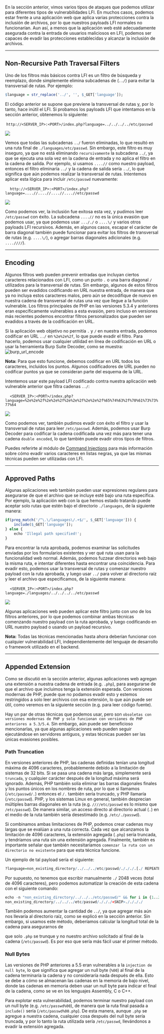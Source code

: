 En la sección anterior, vimos varios tipos de ataques que podemos utilizar para diferentes tipos de vulnerabilidades LFI. En muchos casos, podemos estar frente a una aplicación web que aplica varias protecciones contra la inclusión de archivos, por lo que nuestros payloads LFI normales no funcionarían. Aun así, a menos que la aplicación web esté adecuadamente asegurada contra la entrada de usuarios maliciosos en LFI, podemos ser capaces de evadir las protecciones establecidas y alcanzar la inclusión de archivos.

---

## Non-Recursive Path Traversal Filters

Uno de los filtros más básicos contra LFI es un filtro de búsqueda y reemplazo, donde simplemente elimina subcadenas de (`../`) para evitar la transversal de rutas. Por ejemplo:


```r
$language = str_replace('../', '', $_GET['language']);
```

El código anterior se supone que previene la transversal de rutas y, por lo tanto, hace inútil el LFI. Si probamos los payloads LFI que intentamos en la sección anterior, obtenemos lo siguiente:

 `http://<SERVER_IP>:<PORT>/index.php?language=../../../../etc/passwd`

![](https://academy.hackthebox.com/storage/modules/23/lfi_blacklist.png)

Vemos que todas las subcadenas `../` fueron eliminadas, lo que resultó en una ruta final de `./languages/etc/passwd`. Sin embargo, este filtro es muy inseguro, ya que no está eliminando `recursivamente` la subcadena `../`, ya que se ejecuta una sola vez en la cadena de entrada y no aplica el filtro en la cadena de salida. Por ejemplo, si usamos `....//` como nuestro payload, entonces el filtro eliminaría `../` y la cadena de salida sería `../`, lo que significa que aún podemos realizar la transversal de rutas. Intentemos aplicar esta lógica para incluir `/etc/passwd` nuevamente:

   
`http://<SERVER_IP>:<PORT>/index.php?language=....//....//....//....//etc/passwd`

![](https://academy.hackthebox.com/storage/modules/23/lfi_blacklist_passwd.png)

Como podemos ver, la inclusión fue exitosa esta vez, y pudimos leer `/etc/passwd` con éxito. La subcadena `....//` no es la única evasión que podemos usar, ya que podemos usar `..././` o `....\/` y varios otros payloads LFI recursivos. Además, en algunos casos, escapar el carácter de barra diagonal también puede funcionar para evitar los filtros de transversal de rutas (e.g. `....\/`), o agregar barras diagonales adicionales (e.g. `....////`).

---

## Encoding

Algunos filtros web pueden prevenir entradas que incluyan ciertos caracteres relacionados con LFI, como un punto `.` o una barra diagonal `/` utilizados para la transversal de rutas. Sin embargo, algunos de estos filtros pueden ser evadidos codificando en URL nuestra entrada, de manera que ya no incluya estos caracteres malos, pero aún se decodifique de nuevo en nuestra cadena de transversal de rutas una vez que llegue a la función vulnerable. Los filtros principales de PHP en las versiones 5.3.4 y anteriores eran específicamente vulnerables a esta evasión, pero incluso en versiones más recientes podemos encontrar filtros personalizados que pueden ser evadidos a través de la codificación en URL.

Si la aplicación web objetivo no permitía `.` y `/` en nuestra entrada, podemos codificar en URL `../` en `%2e%2e%2f`, lo que puede evadir el filtro. Para hacerlo, podemos usar cualquier utilidad en línea de codificación en URL o usar la herramienta Burp Suite Decoder, como se muestra: ![burp_url_encode](https://academy.hackthebox.com/storage/modules/23/burp_url_encode.jpg)

**Nota:** Para que esto funcione, debemos codificar en URL todos los caracteres, incluidos los puntos. Algunos codificadores de URL pueden no codificar puntos ya que se consideran parte del esquema de la URL.

Intentemos usar este payload LFI codificado contra nuestra aplicación web vulnerable anterior que filtra cadenas `../`:

   
`<SERVER_IP>:<PORT>/index.php?language=%2e%2e%2f%2e%2e%2f%2e%2e%2f%2e%2e%2f%65%74%63%2f%70%61%73%73%77%64`

![](https://academy.hackthebox.com/storage/modules/23/lfi_blacklist_passwd_filter.png)

Como podemos ver, también pudimos evadir con éxito el filtro y usar la transversal de rutas para leer `/etc/passwd`. Además, podemos usar Burp Decoder para codificar la cadena codificada una vez más para tener una cadena `double encoded`, lo que también puede evadir otros tipos de filtros.

Puedes referirte al módulo de [Command Injections](https://academy.hackthebox.com/module/details/109) para más información sobre cómo evadir varios caracteres en listas negras, ya que las mismas técnicas pueden ser utilizadas con LFI.

---

## Approved Paths

Algunas aplicaciones web también pueden usar expresiones regulares para asegurarse de que el archivo que se incluye esté bajo una ruta específica. Por ejemplo, la aplicación web con la que hemos estado tratando puede aceptar solo rutas que estén bajo el directorio `./languages`, de la siguiente manera:


```r
if(preg_match('/^\.\/languages\/.+$/', $_GET['language'])) {
    include($_GET['language']);
} else {
    echo 'Illegal path specified!';
}
```

Para encontrar la ruta aprobada, podemos examinar las solicitudes enviadas por los formularios existentes y ver qué ruta usan para la funcionalidad web normal. Además, podemos fuzzear directorios web bajo la misma ruta, e intentar diferentes hasta encontrar una coincidencia. Para evadir esto, podemos usar la transversal de rutas y comenzar nuestro payload con la ruta aprobada, y luego usar `../` para volver al directorio raíz y leer el archivo que especificamos, de la siguiente manera:

   
`<SERVER_IP>:<PORT>/index.php?language=./languages/../../../../etc/passwd`

![](https://academy.hackthebox.com/storage/modules/23/lfi_blacklist_passwd_filter.png)

Algunas aplicaciones web pueden aplicar este filtro junto con uno de los filtros anteriores, por lo que podemos combinar ambas técnicas comenzando nuestro payload con la ruta aprobada, y luego codificando en URL nuestro payload o usando un payload recursivo.

**Nota:** Todas las técnicas mencionadas hasta ahora deberían funcionar con cualquier vulnerabilidad LFI, independientemente del lenguaje de desarrollo o framework utilizado en el backend.

---

## Appended Extension

Como se discutió en la sección anterior, algunas aplicaciones web agregan una extensión a nuestra cadena de entrada (e.g. `.php`), para asegurarse de que el archivo que incluimos tenga la extensión esperada. Con versiones modernas de PHP, puede que no podamos evadir esto y estemos restringidos a solo leer archivos con esa extensión, lo que aún puede ser útil, como veremos en la siguiente sección (e.g. para leer código fuente).

Hay un par de otras técnicas que podemos usar, pero son `obsoletas con versiones modernas de PHP y solo funcionan con versiones de PHP anteriores a 5.3/5.4`. Sin embargo, aún puede ser beneficioso mencionarlas, ya que algunas aplicaciones web pueden seguir ejecutándose en servidores antiguos, y estas técnicas pueden ser las únicas evasiones posibles.

### Path Truncation

En versiones anteriores de PHP, las cadenas definidas tenían una longitud máxima de 4096 caracteres, probablemente debido a la limitación de sistemas de 32 bits. Si se pasa una cadena más larga, simplemente será `truncada`, y cualquier carácter después de la longitud máxima será ignorado. Además, PHP también solía eliminar las barras diagonales finales y los puntos únicos en los nombres de ruta, por lo que si llamamos (`/etc/passwd/.`) entonces el `/.` también sería truncado, y PHP llamaría (`/etc/passwd`). PHP, y los sistemas Linux en general, también desprecian múltiples barras diagonales en la ruta (e.g. `////etc/passwd` es lo mismo que `/etc/passwd`). De manera similar, un acceso directo al directorio actual (`.`) en el medio de la ruta también sería desestimado (e.g. `/etc/./passwd`).

Si combinamos ambas limitaciones de PHP, podemos crear cadenas muy largas que se evalúan a una ruta correcta. Cada vez que alcanzamos la limitación de 4096 caracteres, la extensión agregada (`.php`) sería truncada, y tendríamos una ruta sin una extensión agregada. Finalmente, también es importante señalar que también necesitaríamos `comenzar la ruta con un directorio no existente` para que esta técnica funcione.

Un ejemplo de tal payload sería el siguiente:


```r
?language=non_existing_directory/../../../etc/passwd/./././.[./ REPEATED ~2048 times]
```

Por supuesto, no tenemos que escribir manualmente `./` 2048 veces (total de 4096 caracteres), pero podemos automatizar la creación de esta cadena con el siguiente comando:



```r
echo -n "non_existing_directory/../../../etc/passwd/" && for i in {1..2048}; do echo -n "./"; done
non_existing_directory/../../../etc/passwd/./././<SNIP>././././
```

También podemos aumentar la cantidad de `../`, ya que agregar más aún nos llevaría al directorio raíz, como se explicó en la sección anterior. Sin embargo, si usamos este método, deberíamos calcular la longitud total de la cadena para asegurarnos de

 que solo `.php` se trunque y no nuestro archivo solicitado al final de la cadena (`/etc/passwd`). Es por eso que sería más fácil usar el primer método.

### Null Bytes

Las versiones de PHP anteriores a 5.5 eran vulnerables a la `injection de null byte`, lo que significa que agregar un null byte (`%00`) al final de la cadena terminaría la cadena y no consideraría nada después de ella. Esto se debe a cómo se almacenan las cadenas en la memoria de bajo nivel, donde las cadenas en memoria deben usar un null byte para indicar el final de la cadena, como se ve en los lenguajes Assembly, C o C++.

Para explotar esta vulnerabilidad, podemos terminar nuestro payload con un null byte (e.g. `/etc/passwd%00`), de manera que la ruta final pasada a `include()` sería (`/etc/passwd%00.php`). De esta manera, aunque `.php` se agregue a nuestra cadena, cualquier cosa después del null byte sería truncada, y por lo tanto la ruta utilizada sería `/etc/passwd`, llevándonos a evadir la extensión agregada.